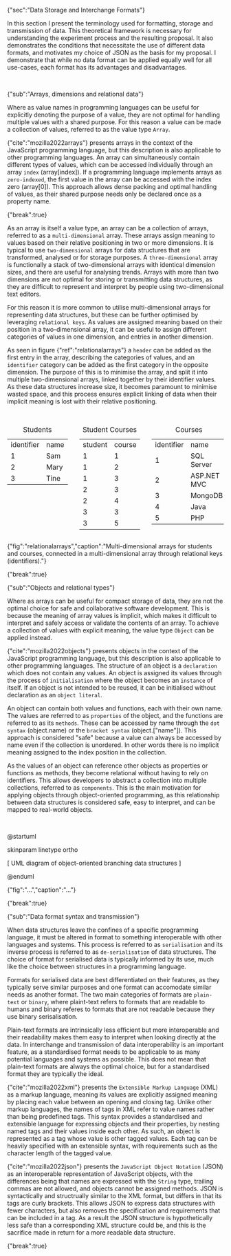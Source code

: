{"sec":"Data Storage and Interchange Formats"}

In this section I present the terminology used for formatting, storage and transmission of data. This theoretical framework is necessary for understanding the experiment process and the resulting proposal. It also demonstrates the conditions that necessitate the use of different data formats, and motivates my choice of JSON as the basis for my proposal. I demonstrate that while no data format can be applied equally well for all use-cases, each format has its advantages and disadvantages.

<br>

{"sub":"Arrays, dimensions and relational data"}

Where as value names in programming languages can be useful for explicitly denoting the purpose of a value, they are not optimal for handling multiple values with a shared purpose. For this reason a value can be made a collection of values, referred to as the value type `Array`.

{"cite":"mozilla2022arrays"} presents arrays in the context of the JavaScript programming language, but this description is also applicable to other programming languages. An array can simultaneously contain different types of values, which can be accessed individually through an array `index` (array[index]). If a programming language implements arrays as `zero-indexed`, the first value in the array can be accessed with the index zero (array[0]). This approach allows dense packing and optimal handling of values, as their shared purpose needs only be declared once as a property name.

{"break":true}

As an array is itself a value type, an array can be a collection of arrays, referred to as a `multi-dimensional` array. These arrays assign meaning to values based on their relative positioning in two or more dimensions. It is typical to use `two-dimensional` arrays for data structures that are transformed, analysed or for storage purposes. A `three-dimensional` array is functionally a stack of two-dimensional arrays with identical dimension sizes, and there are useful for analysing trends. Arrays with more than two dimensions are not optimal for storing or transmitting data structures, as they are difficult to represent and interpret by people using two-dimensional text editors.

For this reason it is more common to utilise multi-dimensional arrays for representing data structures, but these can be further optimised by leveraging `relational keys`. As values are assigned meaning based on their position in a two-dimensional array, it can be useful to assign different categories of values in one dimension, and entries in another dimension.

As seen in figure {"ref":"relationalarrays"} a `header` can be added as the first entry in the array, describing the categories of values, and an `identifier` category can be added as the first category in the opposite dimension. The purpose of this is to minimise the array, and split it into multiple two-dimensional arrays, linked together by their identifier values. As these data structures increase size, it becomes paramount to minimise wasted space, and this process ensures explicit linking of data when their implicit meaning is lost with their relative positioning.

<br>

<div class="table" style="display:flex;justify-content:space-evenly">
<table>
    <caption>Students</caption>
    <tr>
        <td>identifier</td>
        <td>name</td>
    </tr>
    <tr>
        <td>1</td>
        <td>Sam</td>
    </tr>
    <tr>
        <td>2</td>
        <td>Mary</td>
    </tr>
    <tr>
        <td>3</td>
        <td>Tine</td>
    </tr>
</table>
<table>
    <caption>Student Courses</caption>
    <tr>
        <td>student</td>
        <td>course</td>
    </tr>
    <tr>
        <td>1</td>
        <td>1</td>
    </tr>
    <tr>
        <td>1</td>
        <td>2</td>
    </tr>
    <tr>
        <td>1</td>
        <td>3</td>
    </tr>
    <tr>
        <td>2</td>
        <td>3</td>
    </tr>
    <tr>
        <td>2</td>
        <td>4</td>
    </tr>
    <tr>
        <td>3</td>
        <td>3</td>
    </tr>
    <tr>
        <td>3</td>
        <td>5</td>
    </tr>
</table>
<table>
    <caption>Courses</caption>
    <tr>
        <td>identifier</td>
        <td>name</td>
    </tr>
    <tr>
        <td>1</td>
        <td>SQL Server</td>
    </tr>
    <tr>
        <td>2</td>
        <td>ASP.NET MVC</td>
    </tr>
    <tr>
        <td>3</td>
        <td>MongoDB</td>
    </tr>
    <tr>
        <td>4</td>
        <td>Java</td>
    </tr>
    <tr>
        <td>5</td>
        <td>PHP</td>
    </tr>
</table>
</div>

{"fig":"relationalarrays","caption":"Multi-dimensional arrays for students and courses, connected in a multi-dimensional array through relational keys (identifiers)."}

<!--
https://www.pragimtech.com/blog/mongodb-tutorial/relational-and-non-relational-databases/
-->

{"break":true}

{"sub":"Objects and relational types"}

Where as arrays can be useful for compact storage of data, they are not the optimal choice for safe and collaborative software development. This is because the meaning of array values is implicit, which makes it difficult to interpret and safely access or validate the contents of an array. To achieve a collection of values with explicit meaning, the value type `Object` can be applied instead.

{"cite":"mozilla2022objects"} presents objects in the context of the JavaScript programming language, but this description is also applicable to other programming languages. The structure of an object is a `declaration` which does not contain any values. An object is assigned its values through the process of `initialisation` where the object becomes an `instance` of itself. If an object is not intended to be reused, it can be initialised without declaration as an `object literal`.

An object can contain both values and functions, each with their own name. The values are referred to as `properties` of the object, and the functions are referred to as its `methods`. These can be accessed by name through the `dot syntax` (object.name) or the `bracket syntax` (object.["name"]). This approach is considered "safe" because a value can always be accessed by name even if the collection is unordered. In other words there is no implicit meaning assigned to the index position in the collection.

As the values of an object can reference other objects as properties or functions as methods, they become relational without having to rely on identifiers. This allows developers to abstract a collection into multiple collections, referred to as `components`. This is the main motivation for applying objects through object-oriented programming, as this relationship between data structures is considered safe, easy to interpret, and can be mapped to real-world objects.

<br>

@startuml

skinparam linetype ortho

<style>
classDiagram {
    BackGroundColor transparent
    class {
        BackGroundColor white
    }
}
</style>

[ UML diagram of object-oriented branching data structures ]

@enduml

{"fig":"...","caption":"..."}

{"break":true}

{"sub":"Data format syntax and transmission"}

When data structures leave the confines of a specific programming language, it must be altered in format to something interoperable with other languages and systems. This process is referred to as `serialisation` and its inverse process is referred to as `de-serialisation` of data structures. The choice of format for serialised data is typically informed by its use, much like the choice between structures in a programming language.

Formats for serialised data are best differentiated on their features, as they typically serve similar purposes and one format can accomodate similar needs as another format. The two main categories of formats are `plain-text` or `binary`, where plaint-text refers to formats that are readable to humans and binary referes to formats that are not readable because they use binary serisalisation.

Plain-text formats are intrinsically less efficient but more interoperable and their readability makes them easy to interpret when looking directly at the data. In interchange and transmission of data interoperability is an important feature, as a standardised format needs to be applicable to as many potential languages and systems as possible. This does not mean that plain-text formats are always the optimal choice, but for a standardised format they are typically the ideal.

{"cite":"mozilla2022xml"} presents the `Extensible Markup Language` (XML) as a markup language, meaning its values are explicitly assigned meaning by placing each value between an opening and closing tag. Unlike other markup languages, the names of tags in XML refer to value names rather than being predefined tags. This syntax provides a standardised and extensible language for expressing objects and their properties, by nesting named tags and their values inside each other. As such, an object is represented as a tag whose value is other tagged values. Each tag can be heavily specified with an extensible syntax, with requirements such as the character length of the tagged value.

{"cite":"mozilla2022json"} presents the `JavaScript Object Notation` (JSON) as an interoperable representation of JavaScript objects, with the differences being that names are expressed with the `String` type, trailing commas are not allowed, and objects cannot be assigned methods. JSON is syntactically and structrually similar to the XML format, but differs in that its tags are curly brackets. This allows JSON to express data structures with fewer characters, but also removes the specification and requirements that can be included in a tag. As a result the JSON structure is hypothetically less safe than a corresponding XML structure could be, and this is the sacrifice made in return for a more readable data structure.

{"break":true}